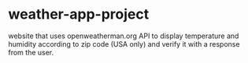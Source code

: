 # weather-app-project
website that uses openweatherman.org API to display temperature and humidity according to zip code (USA only) and verify it with a response from the user.
